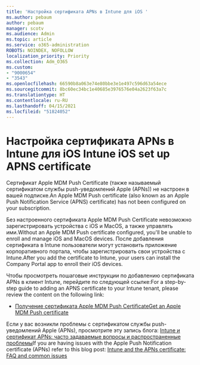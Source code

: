 ```yaml
---
title: 'Настройка сертификата APNs в Intune для iOS '
ms.author: pebaum
author: pebaum
manager: scotv
ms.audience: Admin
ms.topic: article
ms.service: o365-administration
ROBOTS: NOINDEX, NOFOLLOW
localization_priority: Priority
ms.collection: Adm_O365
ms.custom:
- "9000654"
- "3543"
ms.openlocfilehash: 66590b8a063e74e80bbe3e1e497c596d63a54ece
ms.sourcegitcommit: 8bc60ec34bc1e40685e3976576e04a2623f63a7c
ms.translationtype: HT
ms.contentlocale: ru-RU
ms.lasthandoff: 04/15/2021
ms.locfileid: "51824052"
---
```

# <a name="intune-ios-set-up-apns-certificate"></a><span data-ttu-id="90fb9-102">Настройка сертификата APNs в Intune для iOS </span><span class="sxs-lookup"><span data-stu-id="90fb9-102">Intune iOS set up APNS certificate</span></span>

<span data-ttu-id="90fb9-103">Сертификат Apple MDM Push Certificate (также называемый сертификатом службы push-уведомлений Apple (APNs)) не настроен в вашей подписке.</span><span class="sxs-lookup"><span data-stu-id="90fb9-103">An Apple MDM Push certificate (also known as an Apple Push Notification Service (APNS) certificate) has not been configured on your subscription.</span></span>

<span data-ttu-id="90fb9-104">Без настроенного сертификата Apple MDM Push Certificate невозможно зарегистрировать устройства с iOS и MacOS, а также управлять ими.</span><span class="sxs-lookup"><span data-stu-id="90fb9-104">Without an Apple MDM Push certificate configured, you'll be unable to enroll and manage iOS and MacOS devices.</span></span> <span data-ttu-id="90fb9-105">После добавления сертификата в Intune пользователи могут установить приложение корпоративного портала, чтобы зарегистрировать свои устройства с Intune.</span><span class="sxs-lookup"><span data-stu-id="90fb9-105">After you add the certificate to Intune, your users can install the Company Portal app to enroll their iOS devices.</span></span>

<span data-ttu-id="90fb9-106">Чтобы просмотреть пошаговые инструкции по добавлению сертификата APNs в клиент Intune, перейдите по следующей ссылке:</span><span class="sxs-lookup"><span data-stu-id="90fb9-106">For a step-by-step guide to adding an APNS certificate to your Intune tenant, please review the content on the following link:</span></span>

- [<span data-ttu-id="90fb9-107">Получение сертификата Apple MDM Push Certificate</span><span class="sxs-lookup"><span data-stu-id="90fb9-107">Get an Apple MDM Push certificate</span></span>](https://docs.microsoft.com/mem/intune/enrollment/apple-mdm-push-certificate-get)

<span data-ttu-id="90fb9-108">Если у вас возникли проблемы с сертификатом службы push-уведомлений Apple (APNs), просмотрите эту запись блога: [Intune и сертификат APNs: часто задаваемые вопросы и распространенные проблемы](https://techcommunity.microsoft.com/t5/Intune-Customer-Success/Intune-and-the-APNs-certificate-FAQ-and-common-issues/ba-p/280121)</span><span class="sxs-lookup"><span data-stu-id="90fb9-108">If you are having issues with the Apple Push Notification certificate (APNs) refer to this blog post: [Intune and the APNs certificate: FAQ and common issues](https://techcommunity.microsoft.com/t5/Intune-Customer-Success/Intune-and-the-APNs-certificate-FAQ-and-common-issues/ba-p/280121)</span></span>
